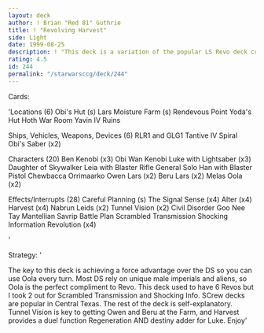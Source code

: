 ```yaml
---
layout: deck
author: ! Brian "Red 81" Guthrie
title: ! "Revolving Harvest"
side: Light
date: 1999-08-25
description: ! "This deck is a variation of the popular LS Revo deck currently being played.Instead of starting with the Throne Room, it uses Careful Planning to deploy Obi's hut and Lars Farm.Add Revos, Oola, and several Harvests, and mix well"
rating: 4.5
id: 244
permalink: "/starwarsccg/deck/244"
---
```

Cards: 

'Locations (6)
Obi's Hut (s)
Lars Moisture Farm (s)
Rendevous Point
Yoda's Hut
Hoth War Room
Yavin IV Ruins

Ships, Vehicles, Weapons, Devices (6)
RLR1 and GLG1
Tantive IV
Spiral
Obi's Saber (x2)

Characters (20)
Ben Kenobi (x3)
Obi Wan Kenobi
Luke with Lightsaber (x3)
Daughter of Skywalker
Leia with Blaster Rifle
General Solo
Han with Blaster Pistol
Chewbacca
Orrimaarko
Owen Lars (x2)
Beru Lars (x2)
Melas
Oola (x2)

Effects/Interrupts (28)
Careful Planning (s)
The Signal
Sense (x4)
Alter (x4)
Harvest (x4)
Nabrun Leids (x2)
Tunnel Vision (x2)
Civil Disorder
Goo Nee Tay
Mantellian Savrip
Battle Plan
Scrambled Transmission
Shocking Information
Revolution (x4)




'

Strategy: '

The key to this deck is achieving a force advantage over the DS so you can use Oola every turn.
Most DS rely on unique male imperials and aliens, so Oola is the perfect compliment to Revo.
This deck used to have 6 Revos but I took 2 out for Scrambled Transmission and Shocking Info.  SCrew decks are popular in Central Texas.
The rest of the deck is self-explanatory.  Tunnel Vision is key to getting Owen and Beru at the Farm, and Harvest provides a duel function Regeneration AND destiny adder for Luke.
Enjoy'
